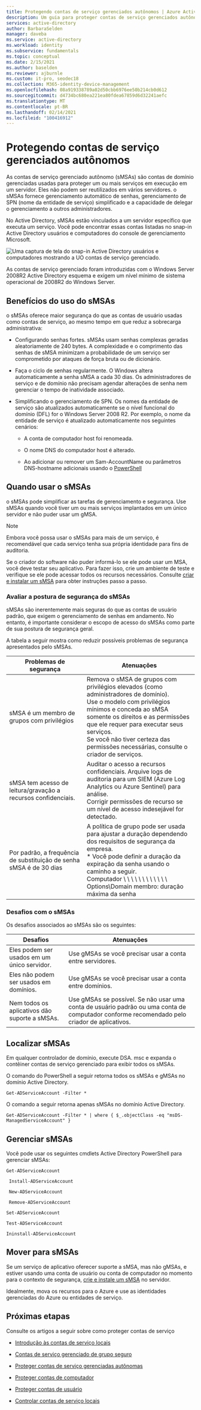 ```yaml
---
title: Protegendo contas de serviço gerenciados autônomos | Azure Active Directory
description: Um guia para proteger contas de serviço gerenciados autônomos.
services: active-directory
author: BarbaraSelden
manager: daveba
ms.service: active-directory
ms.workload: identity
ms.subservice: fundamentals
ms.topic: conceptual
ms.date: 2/15/2021
ms.author: baselden
ms.reviewer: ajburnle
ms.custom: it-pro, seodec18
ms.collection: M365-identity-device-management
ms.openlocfilehash: 08a919338789a02d50cbb6976ee50b214cb0d612
ms.sourcegitcommit: d4734bc680ea221ea80fdea67859d6d32241aefc
ms.translationtype: MT
ms.contentlocale: pt-BR
ms.lasthandoff: 02/14/2021
ms.locfileid: "100416912"
---
```

# <a name="securing-standalone-managed-service-accounts"></a>Protegendo contas de serviço gerenciados autônomos

As contas de serviço gerenciado autônomo (sMSAs) são contas de domínio gerenciadas usadas para proteger um ou mais serviços em execução em um servidor. Eles não podem ser reutilizados em vários servidores. o sMSAs fornece gerenciamento automático de senhas, gerenciamento de SPN (nome da entidade de serviço) simplificado e a capacidade de delegar o gerenciamento a outros administradores. 

No Active Directory, sMSAs estão vinculados a um servidor específico que executa um serviço. Você pode encontrar essas contas listadas no snap-in Active Directory usuários e computadores do console de gerenciamento Microsoft.

![Uma captura de tela do snap-in Active Directory usuários e computadores mostrando a UO contas de serviço gerenciado.](./media/securing-service-accounts/secure-standalone-msa-image-1.png)

As contas de serviço gerenciado foram introduzidas com o Windows Server 2008R2 Active Directory esquema e exigem um nível mínimo de sistema operacional de 2008R2 do Windows Server. 

## <a name="benefits-of-using-smsas"></a>Benefícios do uso do sMSAs

o sMSAs oferece maior segurança do que as contas de usuário usadas como contas de serviço, ao mesmo tempo em que reduz a sobrecarga administrativa:

* Configurando senhas fortes. sMSAs usam senhas complexas geradas aleatoriamente de 240 bytes. A complexidade e o comprimento das senhas de sMSA minimizam a probabilidade de um serviço ser comprometido por ataques de força bruta ou de dicionário.

* Faça o ciclo de senhas regularmente. O Windows altera automaticamente a senha sMSA a cada 30 dias. Os administradores de serviço e de domínio não precisam agendar alterações de senha nem gerenciar o tempo de inatividade associado.

* Simplificando o gerenciamento de SPN. Os nomes da entidade de serviço são atualizados automaticamente se o nível funcional do domínio (DFL) for o Windows Server 2008 R2. Por exemplo, o nome da entidade de serviço é atualizado automaticamente nos seguintes cenários:

   * A conta de computador host foi renomeada. 

   * O nome DNS do computador host é alterado.

   * Ao adicionar ou remover um Sam-AccountName ou parâmetros DNS-hostname adicionais usando o [PowerShell](https://docs.microsoft.com/powershell/module/addsadministration/set-adserviceaccount?view=win10-ps)

## <a name="when-to-use-smsas"></a>Quando usar o sMSAs

o sMSAs pode simplificar as tarefas de gerenciamento e segurança. Use sMSAs quando você tiver um ou mais serviços implantados em um único servidor e não puder usar um gMSA. 

> [!NOTE] 
> Embora você possa usar o sMSAs para mais de um serviço, é recomendável que cada serviço tenha sua própria identidade para fins de auditoria. 

Se o criador do software não puder informá-lo se ele pode usar um MSA, você deve testar seu aplicativo. Para fazer isso, crie um ambiente de teste e verifique se ele pode acessar todos os recursos necessários. Consulte [criar e instalar um sMSA](https://docs.microsoft.com/archive/blogs/askds/managed-service-accounts-understanding-implementing-best-practices-and-troubleshooting) para obter instruções passo a passo.

### <a name="assess-security-posture-of-smsas"></a>Avaliar a postura de segurança do sMSAs

sMSAs são inerentemente mais seguras do que as contas de usuário padrão, que exigem o gerenciamento de senhas em andamento. No entanto, é importante considerar o escopo de acesso do sMSAs como parte de sua postura de segurança geral.

A tabela a seguir mostra como reduzir possíveis problemas de segurança apresentados pelo sMSAs.

| Problemas de segurança| Atenuações |
| - | - |
| sMSA é um membro de grupos com privilégios|Remova o sMSA de grupos com privilégios elevados (como administradores de domínio). <br> Use o modelo com privilégios mínimos e conceda ao sMSA somente os direitos e as permissões que ele requer para executar seus serviços. <br> Se você não tiver certeza das permissões necessárias, consulte o criador de serviços. |
| sMSA tem acesso de leitura/gravação a recursos confidenciais.|Auditar o acesso a recursos confidenciais. Arquive logs de auditoria para um SIEM (Azure Log Analytics ou Azure Sentinel) para análise. <br> Corrigir permissões de recurso se um nível de acesso indesejável for detectado. |
| Por padrão, a frequência de substituição de senha sMSA é de 30 dias| A política de grupo pode ser usada para ajustar a duração dependendo dos requisitos de segurança da empresa. <br> * Você pode definir a duração da expiração da senha usando o caminho a seguir. <br>Computador \ \ \ \ \ \ \ \ \ \ \ \ Options\Domain membro: duração máxima da senha |



### <a name="challenges-with-smsas"></a>Desafios com o sMSAs

Os desafios associados ao sMSAs são os seguintes:

| Desafios| Atenuações |
| - | - |
| Eles podem ser usados em um único servidor.| Use gMSAs se você precisar usar a conta entre servidores. |
| Eles não podem ser usados em domínios.| Use gMSAs se você precisar usar a conta entre domínios. |
| Nem todos os aplicativos dão suporte a sMSAs.| Use gMSAs se possível. Se não usar uma conta de usuário padrão ou uma conta de computador conforme recomendado pelo criador de aplicativos. |


## <a name="find-smsas"></a>Localizar sMSAs

Em qualquer controlador de domínio, execute DSA. msc e expanda o contêiner contas de serviço gerenciado para exibir todos os sMSAs. 

O comando do PowerShell a seguir retorna todos os sMSAs e gMSAs no domínio Active Directory. 

`Get-ADServiceAccount -Filter *`

O comando a seguir retorna apenas sMSAs no domínio Active Directory.

`Get-ADServiceAccount -Filter * | where { $_.objectClass -eq "msDS-ManagedServiceAccount" }`

## <a name="manage-smsas"></a>Gerenciar sMSAs

Você pode usar os seguintes cmdlets Active Directory PowerShell para gerenciar sMSAs:

`Get-ADServiceAccount`

` Install-ADServiceAccount`

` New-ADServiceAccount`

` Remove-ADServiceAccount`

`Set-ADServiceAccount`

`Test-ADServiceAccount`

`Ininstall-ADServiceAccount`

## <a name="move-to-smsas"></a>Mover para sMSAs

Se um serviço de aplicativo oferecer suporte a sMSA, mas não gMSAs, e estiver usando uma conta de usuário ou conta de computador no momento para o contexto de segurança, [crie e instale um sMSA](https://docs.microsoft.com/archive/blogs/askds/managed-service-accounts-understanding-implementing-best-practices-and-troubleshooting) no servidor. 

Idealmente, mova os recursos para o Azure e use as identidades gerenciadas do Azure ou entidades de serviço.

 

## <a name="next-steps"></a>Próximas etapas
Consulte os artigos a seguir sobre como proteger contas de serviço

* [Introdução às contas de serviço locais](service-accounts-on-premises.md)

* [Contas de serviço gerenciado de grupo seguro](service-accounts-group-managed.md)

* [Proteger contas de serviço gerenciadas autônomas](service-accounts-standalone-managed.md)

* [Proteger contas de computador](service-accounts-computer.md)

* [Proteger contas de usuário](service-accounts-user-on-premises.md)

* [Controlar contas de serviço locais](service-accounts-govern-on-premises.md)

 
